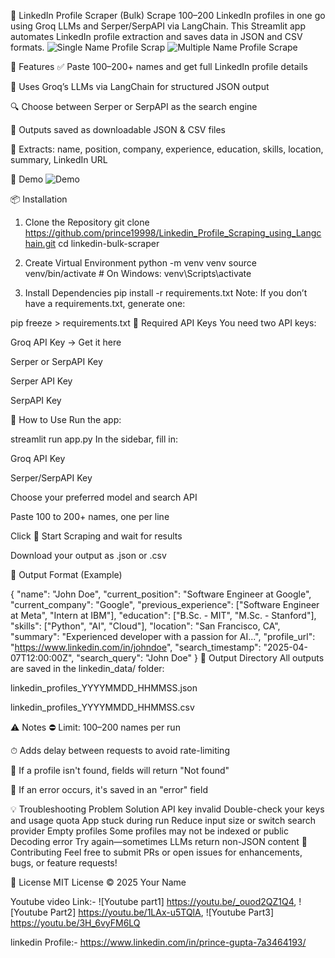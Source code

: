 🔎 LinkedIn Profile Scraper (Bulk)
Scrape 100–200 LinkedIn profiles in one go using Groq LLMs and Serper/SerpAPI via LangChain. This Streamlit app automates LinkedIn profile extraction and saves data in JSON and CSV formats.
![Single Name Profile Scrap](https://github.com/user-attachments/assets/a5a5a64a-8d6e-4f08-995f-9375a93daf21)
![Multiple Name Profile Scrape](https://github.com/user-attachments/assets/f6fe120a-bacf-4d1d-b57f-8bdd1a38e94b)



🚀 Features
✅ Paste 100–200+ names and get full LinkedIn profile details

🤖 Uses Groq’s LLMs via LangChain for structured JSON output

🔍 Choose between Serper or SerpAPI as the search engine

📁 Outputs saved as downloadable JSON & CSV files

🧠 Extracts: name, position, company, experience, education, skills, location, summary, LinkedIn URL

📸 Demo
![Demo](https://github.com/user-attachments/assets/abb83809-acfa-4c39-a79f-5babb838fccc)


📦 Installation
1. Clone the Repository
git clone https://github.com/prince19998/Linkedin_Profile_Scraping_using_Langchain.git
cd linkedin-bulk-scraper

2. Create Virtual Environment
python -m venv venv
source venv/bin/activate  # On Windows: venv\Scripts\activate

3. Install Dependencies
pip install -r requirements.txt
Note: If you don’t have a requirements.txt, generate one:


pip freeze > requirements.txt
🔐 Required API Keys
You need two API keys:

Groq API Key → Get it here

Serper or SerpAPI Key

Serper API Key

SerpAPI Key

🧾 How to Use
Run the app:


streamlit run app.py
In the sidebar, fill in:

Groq API Key

Serper/SerpAPI Key

Choose your preferred model and search API

Paste 100 to 200+ names, one per line

Click 🚀 Start Scraping and wait for results

Download your output as .json or .csv

🧠 Output Format (Example)


{
  "name": "John Doe",
  "current_position": "Software Engineer at Google",
  "current_company": "Google",
  "previous_experience": ["Software Engineer at Meta", "Intern at IBM"],
  "education": ["B.Sc. - MIT", "M.Sc. - Stanford"],
  "skills": ["Python", "AI", "Cloud"],
  "location": "San Francisco, CA",
  "summary": "Experienced developer with a passion for AI...",
  "profile_url": "https://www.linkedin.com/in/johndoe",
  "search_timestamp": "2025-04-07T12:00:00Z",
  "search_query": "John Doe"
}
📂 Output Directory
All outputs are saved in the linkedin_data/ folder:

linkedin_profiles_YYYYMMDD_HHMMSS.json

linkedin_profiles_YYYYMMDD_HHMMSS.csv

⚠️ Notes
⛔️ Limit: 100–200 names per run

⏱ Adds delay between requests to avoid rate-limiting

🧹 If a profile isn't found, fields will return "Not found"

🛑 If an error occurs, it's saved in an "error" field

💡 Troubleshooting
Problem	Solution
API key invalid	Double-check your keys and usage quota
App stuck during run	Reduce input size or switch search provider
Empty profiles	Some profiles may not be indexed or public
Decoding error	Try again—sometimes LLMs return non-JSON content
🙌 Contributing
Feel free to submit PRs or open issues for enhancements, bugs, or feature requests!

📜 License
MIT License © 2025 Your Name


Youtube video Link:- ![Youtube part1] https://youtu.be/_ouod2QZ1Q4, ![Youtube Part2] https://youtu.be/1LAx-u5TQlA, ![Youtube Part3] https://youtu.be/3H_6vyFM6LQ

linkedin Profile:- https://www.linkedin.com/in/prince-gupta-7a3464193/
